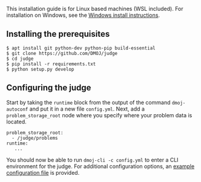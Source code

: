 This installation guide is for Linux based machines (WSL included). For installation on Windows, see the [Windows install instructions](windows_installation).

## Installing the prerequisites

```
$ apt install git python-dev python-pip build-essential
$ git clone https://github.com/DMOJ/judge
$ cd judge
$ pip install -r requirements.txt
$ python setup.py develop
```

## Configuring the judge

Start by taking the `runtime` block from the output of the command `dmoj-autoconf` and put it in a new file `config.yml`. Next, add a `problem_storage_root` node where you specify where your problem data is located. 

```
problem_storage_root:
  - /judge/problems
runtime:
   ...
```

You should now be able to run `dmoj-cli -c config.yml` to enter a CLI environment for the judge. For additional configuration options, an [example configuration file](https://github.com/DMOJ/docs/blob/master/sample_files/judge_conf.yml) is provided.
